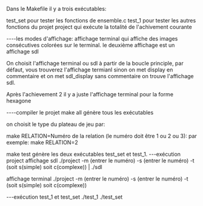 Dans le Makefile il y a trois exécutables:

test_set pour tester les fonctions de ensemble.c
test_1 pour tester les autres fonctions du projet
project qui exécute la totalité de l'achivement courante 


----les modes d'affichage:
affichage terminal qui affiche des images consécutives colorées sur le terminal.
le deuxième affichage est un affichage sdl

On choisit l'affichage terminal ou sdl à partir de la boucle principle, par défaut, vous trouverez l'affichage termianl sinon on met display en commentaire et on met sdl_display sans commentaire on trouve l'affichage sdl.

Après l'achievement 2 il y a juste l'affichage terminal pour la forme hexagone

----compiler le projet
make all génère tous les exécutables

on choisit le type du plateau de jeu par:

make RELATION=Numéro de la relation  (le numéro doit être 1 ou 2 ou 3):
par exemple:
make RELATION=2

make test génère les deux exécutables test_set et test_1.
---exécution project
	affichage sdl
 ./project -m (entrer le numéro) -s (entrer le numéro) -t (soit s(simple) soit c(complexe)) | ./sdl
 
 affichage terminal
   ./project -m (entrer le numéro) -s (entrer le numéro) -t (soit s(simple) soit c(complexe))

---exécution test_1 et test_set 
./test_1
./test_set